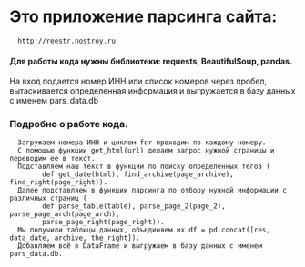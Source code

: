 # Это приложение парсинга сайта: 
      http://reestr.nostroy.ru

#### Для работы кода нужны библиотеки: requests, BeautifulSoup, pandas.

На вход подается номер ИНН или список номеров через пробел, вытаскивается определенная информация и выгружается в базу данных с именем pars_data.db




### Подробно о работе кода.
      Загружаем номера ИНН и циклом for проходим по каждому номеру.
      С помощью функции get_html(url) делаем запрос нужной страницы и переводим ее в текст. 
      Подставляем наш текст в функции по поиску определенных тегов (
            def get_date(html), find_archive(page_archive), find_right(page_right)). 
      Далее подставляем в функции парсинга по отбору нужной информации с различных страниц (
            def parse_table(table), parse_page_2(page_2), parse_page_arch(page_arch),
            parse_page_right(page_right)). 
      Мы получили таблицы данных, объединяем их df = pd.concat([res, data_date, archive, the_right]). 
      Добавляем всё в DataFrame и выгружаем в базу данных с именем pars_data.db.
